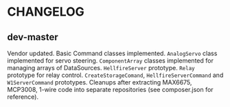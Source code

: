 # CHANGELOG

## dev-master

Vendor updated.
Basic Command classes implemented.
`AnalogServo` class implemented for servo steering. 
`ComponentArray` classes implemented for managing arrays of DataSources.
`HellfireServer` prototype.
`Relay` prototype for relay control.
`CreateStorageComand`, `HellfireServerCommand` and `W1ServerCommand` prototypes.
Cleanups after extracting MAX6675, MCP3008, 1-wire code into separate
repositories (see composer.json for reference).  
